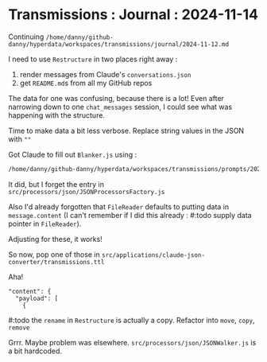 # Transmissions : Journal : 2024-11-14

Continuing `/home/danny/github-danny/hyperdata/workspaces/transmissions/journal/2024-11-12.md`

I need to use `Restructure` in two places right away :
1. render messages from Claude's `conversations.json`
2. get `README.md`s from all my GitHub repos

The data for one was confusing, because there is a lot! Even after narrowing down to one `chat_messages` session, I could see what was happening with the structure.

Time to make data a bit less verbose. Replace string values in the JSON with `""`

Got Claude to fill out `Blanker.js` using :
```sh
/home/danny/github-danny/hyperdata/workspaces/transmissions/prompts/2024-11-14_make-blanker.md
```

It did, but I forget the entry in `src/processors/json/JSONProcessorsFactory.js`

Also I'd already forgotten that `FileReader` defaults to putting data in `message.content` (I can't remember if I did this already : #:todo supply data pointer in `FileReader`).

Adjusting for these, it works!

So now, pop one of those in `src/applications/claude-json-converter/transmissions.ttl`

Aha!

```
"content": {
  "payload": [
    {
```

#:todo the `rename` in `Restructure` is actually a copy. Refactor into `move`, `copy`, `remove`

Grrr. Maybe problem was elsewhere. `src/processors/json/JSONWalker.js` is a bit hardcoded.
